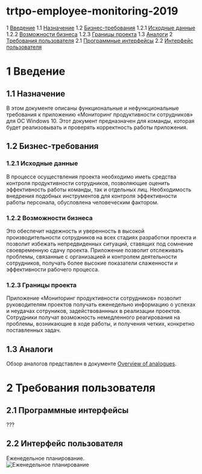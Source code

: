 # trtpo-employee-monitoring-2019
1 [Введение](#intro)
1.1 [Назначение](#appointment)
1.2 [Бизнес-требования](#business_requirements)
1.2.1 [Исходные данные](#initial_data)
1.2.2 [Возможности бизнеса](#business_opportunities)
1.2.3 [Границы проекта](#project_boundary)
1.3 [Аналоги](#analogues)
2 [Требования пользователя](#user_requirements)
2.1 [Программные интерфейсы](#software_interfaces)
2.2 [Интерфейс пользователя](#user_interface)

<a name="intro"/>

# 1 Введение

<a name="appointment"/>

## 1.1 Назначение
В этом документе описаны функциональные и нефункциональные требования к приложению «Мониторинг продуктивности сотрудников» для ОС Windows 10. Этот документ предназначен для команды, которая будет реализовывать и проверять корректность работы приложения.

<a name="business_requirements"/>

## 1.2 Бизнес-требования

<a name="initial_data"/>

### 1.2.1 Исходные данные
В процессе осуществления проекта необходимо иметь средства контроля продуктивности сотрудников, позволяющие оценить эффективность работы команды, так и отдельных лиц. Необходимость внедрения подобных инструментов для контроля эффективности работы персонала, обусловлена человеческим фактором.

<a name="business_opportunities"/>

### 1.2.2 Возможности бизнеса
Это обеспечит надежность и уверенность в высокой производительности сотрудников на всех стадиях разработки проекта и позволит избежать непредвиденных ситуаций, ставящих под сомнение своевременную сдачу проекта. Приложение позволит отслеживать проблемы, связанные с организацией и контролем деятельности сотрудников, получать более высокие показатели слаженности и эффективности рабочего процесса.

<a name="project_boundary"/>

### 1.2.3 Границы проекта
Приложение «Мониторинг продуктивности сотрудников» позволит руководителям проектов получать еженедельно информацию о успехах и неудачах сотруников, задействованнных в реализации проектов. Сотрудники получат возможность немедленного реагирования на проблемы, возникающие в ходе работы, и получения четких, конкретно поставленных задач.

<a name="analogues"/>

## 1.3 Аналоги
Обзор аналогов представлен в документе [Overview of analogues](../Requirements/Overview%20of%20analogues.md).

<a name="user_requirements"/>

# 2 Требования пользователя

<a name="software_interfaces"/>

## 2.1 Программные интерфейсы
??? 

<a name="user_interface"/>

## 2.2 Интерфейс пользователя
Еженедельное планирование.  
![Еженедельное планирование](../../Images/Mockups/WeeklyPlanning.PNG) 
